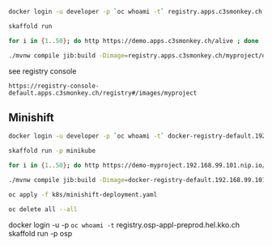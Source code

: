 
```bash
docker login -u developer -p `oc whoami -t` registry.apps.c3smonkey.ch
```

```bash
skaffold run
```

```bash
for i in {1..50}; do http https://demo.apps.c3smonkey.ch/alive ; done
```





```bash
./mvnw compile jib:build -Dimage=registry.apps.c3smonkey.ch/myproject/demo
```

see registry console
```
https://registry-console-default.apps.c3smonkey.ch/registry#/images/myproject
```



## Minishift
```bash
docker login -u developer -p `oc whoami -t` docker-registry-default.192.168.99.101.nip.io
```

```bash
skaffold run -p minikube
```

```bash
for i in {1..50}; do http https://demo-myproject.192.168.99.101.nip.io/alive --verify=no ; done
```




```bash
./mvnw compile jib:build -Dimage=docker-registry-default.192.168.99.101.nip.io/myproject/demo
```

```bash
oc apply -f k8s/minishift-deployment.yaml
```



```bash
oc delete all --all
```







docker login -u <user> -p `oc whoami -t` registry.osp-appl-preprod.hel.kko.ch
skaffold run -p osp









